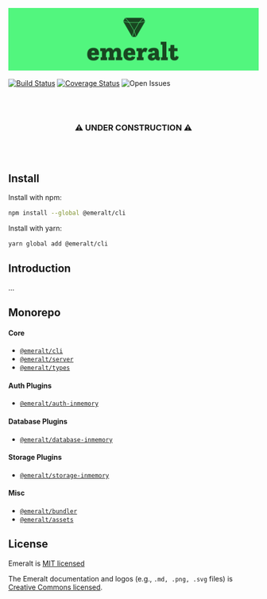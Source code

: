 ![logo](./packages/misc/emeralt-assets/png/full-logo-3-medium.png)

[![Build Status](https://travis-ci.com/emeralt/emeralt.svg?branch=master)](https://travis-ci.com/emeralt/emeralt) 
[![Coverage Status](https://coveralls.io/repos/github/emeralt/emeralt/badge.svg?branch=master)](https://coveralls.io/github/emeralt/emeralt?branch=master)
![Open Issues](https://img.shields.io/github/issues-raw/emeralt/emeralt.svg)

<br />
<br />
<div align="center">
  <h3>⚠️ UNDER CONSTRUCTION ⚠️</h3>
</div>
<br />
<br />

## Install
Install with npm:

```bash
npm install --global @emeralt/cli
```

Install with yarn:

```bash
yarn global add @emeralt/cli
```

## Introduction
...

## Monorepo

#### Core
- [`@emeralt/cli`](./packages/core/emeralt-cli)
- [`@emeralt/server`](./packages/core/emeralt-server)
- [`@emeralt/types`](./packages/emeralt-types)

#### Auth Plugins
- [`@emeralt/auth-inmemory`](./packages/auth/emeralt-auth-inmemory)

#### Database Plugins
- [`@emeralt/database-inmemory`](./packages/database/emeralt-database-inmemory)
  
#### Storage Plugins
- [`@emeralt/storage-inmemory`](./packages/storage/emeralt-storage-inmemory)
  
#### Misc
- [`@emeralt/bundler`](./packages/misc/emeralt-bundler)
- [`@emeralt/assets`](./packages/misc/emeralt-assets)

## License

Emeralt is [MIT licensed](./LICENSE)

The Emeralt documentation and logos (e.g., `.md, .png, .svg` files) is [Creative Commons licensed](./LICENSE-assets).
